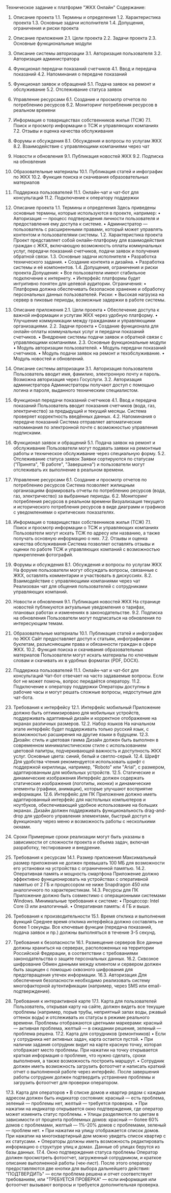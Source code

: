 Техническое задание к платформе "ЖКХ Онлайн"
Содержание:
1.	Описание проекта
1.1. Термины и определения
1.2. Характеристика проекта
1.3. Основные задачи исполнителя
1.4. Допущения, ограничения и риски проекта
2.	Описание приложения
2.1. Цели проекта
2.2. Задачи проекта
2.3. Основные функциональные модули
3.	Описание системы авторизации
3.1. Авторизация пользователя
3.2. Авторизация администратора
4.	Функционал передачи показаний счетчиков
4.1. Ввод и передача показаний
4.2. Напоминания о передаче показаний
5.	Функционал заявок и обращений
5.1. Подача заявок на ремонт и обслуживание
5.2. Отслеживание статуса заявок
6.	Управление ресурсами
6.1. Создание и просмотр отчетов по потреблению ресурсов
6.2. Мониторинг потребления ресурсов в реальном времени
7.	Информация о товариществах собственников жилья (ТСЖ)
7.1. Поиск и просмотр информации о ТСЖ и управляющих компаниях
7.2. Отзывы и оценка качества обслуживания
8.	Форумы и обсуждения
8.1. Обсуждения и вопросы по услугам ЖКХ
8.2. Взаимодействие с управляющими компаниями через чат
9.	Новости и обновления
9.1. Публикация новостей ЖКХ
9.2. Подписка на обновления
10.	Образовательные материалы
10.1. Публикация статей и инфографик по ЖКХ
10.2. Функция поиска и скачивания образовательных материалов
11.	Поддержка пользователей
11.1. Онлайн-чат и чат-бот для консультаций
11.2. Подключение к оператору поддержки



1. Описание проекта
1.1. Термины и определения
Здесь приведены основные термины, которые используются в проекте, например:
•	Авторизация — процесс подтверждения личности пользователя и предоставления ему доступа к системе.
•	Администратор — пользователь с расширенными правами, который может управлять контентом и пользователями системы.
1.2. Характеристика проекта
Проект представляет собой онлайн-платформу для взаимодействия граждан с ЖКХ, включающую возможность оплаты коммунальных услуг, передачи показаний счетчиков, подачи заявок и получения обратной связи.
1.3. Основные задачи исполнителя
•	Разработка технического задания.
•	Создание контента и дизайна.
•	Разработка системы и её компонентов.
1.4. Допущения, ограничения и риски проекта
Допущения:
•	Все пользователи имеют стабильное подключение к интернету.
•	Интерфейс платформы будет интуитивно понятен для целевой аудитории.
Ограничения:
•	Платформа должна обеспечивать безопасное хранение и обработку персональных данных пользователей.
Риски:
•	Высокая нагрузка на сервер в пиковые периоды, возможные задержки в работе системы.


2. Описание приложения
2.1. Цели проекта
•	Обеспечение доступа к важной информации и услугам ЖКХ через удобную платформу.
•	Улучшение коммуникации между гражданами и управляющими организациями.
2.2. Задачи проекта
•	Создание функционала для онлайн-оплаты коммунальных услуг и передачи показаний счетчиков.
•	Внедрение системы подачи заявок и обратной связи с управляющими компаниями.
2.3. Основные функциональные модули
•	Модуль авторизации пользователей.
•	Модуль передачи показаний счетчиков.
•	Модуль подачи заявок на ремонт и техобслуживание.
•	Модуль новостей и обновлений.


3. Описание системы авторизации
3.1. Авторизация пользователя
Пользователь вводит имя, фамилию, электронную почту и пароль. Возможна авторизация через Госуслуги.
3.2. Авторизация администратора
Администраторы получают доступ с помощью логина и пароля, выданного техническим специалистом.


4. Функционал передачи показаний счетчиков
4.1. Ввод и передача показаний
Пользователь вводит показания счетчиков (вода, газ, электричество) за предыдущий и текущий месяцы. Система проверяет корректность введённых данных.
4.2. Напоминания о передаче показаний
Система отправляет автоматические напоминания по электронной почте с возможностью управления подписками.


5. Функционал заявок и обращений
5.1. Подача заявок на ремонт и обслуживание
Пользователи могут подавать заявки на ремонтные работы и техническое обслуживание через специальную форму.
5.2. Отслеживание статуса заявок
Заявки сортируются по статусам ("Принята", "В работе", "Завершена") и пользователи могут отслеживать их выполнение в реальном времени.


6. Управление ресурсами
6.1. Создание и просмотр отчетов по потреблению ресурсов
Система позволяет жилищным организациям формировать отчеты по потреблению ресурсов (вода, газ, электричество) за выбранные периоды.
6.2. Мониторинг потребления ресурсов в реальном времени
Визуализация текущего и исторического потребления ресурсов в виде диаграмм и графиков с уведомлениями о критических показателях.


7. Информация о товариществах собственников жилья (ТСЖ)
7.1. Поиск и просмотр информации о ТСЖ и управляющих компаниях
Пользователи могут искать ТСЖ по адресу или названию, а также получать основную информацию о них.
7.2. Отзывы и оценка качества обслуживания
Система позволяет оставлять отзывы и оценки по работе ТСЖ и управляющих компаний с возможностью прикрепления фотографий.


8. Форумы и обсуждения
8.1. Обсуждения и вопросы по услугам ЖКХ
На форуме пользователи могут обсуждать вопросы, связанные с ЖКХ, оставлять комментарии и участвовать в дискуссиях.
8.2. Взаимодействие с управляющими компаниями через чат
Реализован чат для общения пользователей с сотрудниками управляющих компаний.


9. Новости и обновления
9.1. Публикация новостей ЖКХ
На странице новостей публикуются актуальные уведомления о тарифах, плановых работах и изменениях в законодательстве.
9.2. Подписка на обновления
Пользователи могут подписаться на обновления по интересующим темам.


10. Образовательные материалы
10.1. Публикация статей и инфографик по ЖКХ
Сайт предоставляет доступ к статьям, инфографикам и буклетам, разъясняющим права и обязанности граждан в сфере ЖКХ.
10.2. Функция поиска и скачивания образовательных материалов
Пользователи могут искать материалы по ключевым словам и скачивать их в удобных форматах (PDF, DOCX).


11. Поддержка пользователей
11.1. Онлайн-чат и чат-бот для консультаций
Чат-бот отвечает на часто задаваемые вопросы. Если бот не может помочь, вопрос передаётся оператору.
11.2. Подключение к оператору поддержки
Операторы доступны в рабочие часы и могут решать сложные вопросы, недоступные для чат-бота.



12. Требования к интерфейсу
12.1. Интерфейс мобильный
Приложение должно быть оптимизировано для мобильных устройств, поддерживать адаптивный дизайн и корректное отображение на экранах различных размеров.
12.2. Набор языков
На начальном этапе интерфейс будет поддерживать только русский язык, с возможностью расширения на другие языки в будущем.
12.3. Дизайн: стиль и цветовая гамма
Дизайн должен быть выполнен в современном минималистическом стиле с использованием цветовой палитры, подчеркивающей важность и доступность ЖКХ услуг. Основные цвета: синий, белый и светло-серый.
12.4. Шрифт
Для удобства чтения рекомендуется использовать шрифт с поддержкой кириллицы, например, "Roboto" или "Arial", с размером, адаптированным для мобильных устройств.
12.5. Статические и динамические изображения
Интерфейс должен содержать статические изображения (логотипы, иконки) и динамические элементы (графики, анимации), которые улучшают восприятие информации.
12.6. Интерфейс для ПК
Приложение должно иметь адаптированный интерфейс для настольных компьютеров и ноутбуков, обеспечивающий удобное использование на больших экранах. Дизайн должен поддерживать функциональность drag-and-drop для удобного управления элементами, быстрый доступ к функционалу через меню и возможность работы с несколькими окнами.


13. Сроки
Примерные сроки реализации могут быть указаны в зависимости от сложности проекта и объема задач, включая разработку, тестирование и внедрение.


14. Требования к ресурсам
14.1. Размер приложения
Максимальный размер приложения не должен превышать 100 МБ для возможности его установки на устройства с ограниченной памятью.
14.2. Оперативная память и мощность смартфона
Приложение должно эффективно функционировать на устройствах с оперативной памятью от 2 ГБ и процессором не ниже Snapdragon 450 или аналогичного по характеристикам.
14.3. Ресурсы для ПК
Приложение должно быть совместимо с операционными системами Windows.
Минимальные требования к системе:
•	Процессор: Intel Core i3 или аналогичный.
•	Оперативная память: 4 ГБ и выше.


15. Требования к производительности
15.1. Время отклика и выполнения функций
Среднее время отклика интерфейса должно составлять не более 1 секунды. Все ключевые функции (передача показаний, подача заявок и пр.) должны выполняться в течение 3-5 секунд.


16. Требования к безопасности
16.1. Размещение серверов
Все данные должны храниться на серверах, расположенных на территории Российской Федерации, в соответствии с требованиями законодательства о защите персональных данных.
16.2. Сквозное шифрование
Обмен данными между клиентом и сервером должен быть защищен с помощью сквозного шифрования для предотвращения утечек информации.
16.3. Авторизация
Для обеспечения безопасности необходимо реализовать систему многофакторной аутентификации (например, через SMS или email-подтверждение).


17. Требования к интерактивной карте
17.1. Карта для пользователей
Пользователь, открывая карту на сайте, должен видеть все текущие проблемы (например, порыв трубы, неприятный запах воды, ржавый оттенок воды) и отслеживать их статусы в режиме реального времени. Проблемы отображаются цветными маркерами: красный — активная проблема, желтый — в ожидании решения, зеленый — проблема решена.
17.2. Карта для сотрудников (ремонтников)
•	Если у сотрудника нет активных задач, карта остается пустой.
•	При наличии задания сотрудник видит на карте красную точку, которая отображает место проблемы. При нажатии на точку открывается краткая информация о проблеме, что нужно сделать, сроки выполнения, а также возможность построить маршрут.
•	Сотрудник должен иметь возможность загрузить фотоотчет и написать краткий отчет о выполненной работе через интерфейс. После завершения работы сотрудник должен подтвердить устранение проблемы и загрузить фотоотчет для проверки оператором.








17.3. Карта для операторов
•	В списке домов и квартир рядом с каждым адресом должен быть индикатор состояния: красный — есть проблема, зеленый — проблемы нет, желтый — требуется проверка.
•	При нажатии на индикатор открывается окно подтверждения, где оператор может изменить статус проблемы.
•	Улицы разделяются по цветам в зависимости от процента проблемных домов: красный — более 60% домов с проблемами, желтый — 1%-20% домов с проблемами, зеленый — проблем нет.
•	При нажатии на улицу отображается список домов. При нажатии на многоквартирный дом можно увидеть список квартир с их статусами.
•	Операторы должны иметь возможность редактировать информацию о структуре улиц и домах. Данные об улицах берутся из базы данных.
17.4. Окно подтверждения статуса проблемы
Оператор должен просмотреть фотоотчет, загруженный сотрудником, и краткое описание выполненной работы (чек-лист). После этого оператору предоставляются две кнопки для выбора дальнейшего действия: "ПОДТВЕРДИТЬ" — если проблема решена и отчет соответствует требованиям, или "ТРЕБУЕТСЯ ПРОВЕРКА" — если информация или фотоотчет вызывают вопросы и требуется дополнительная проверка.


